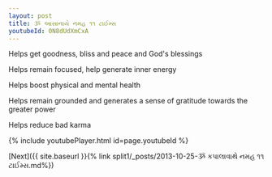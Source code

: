 ```yaml
---
layout: post
title: ૐ આસાનાયે નમહ ૧૧ ટાઈમ્સ
youtubeId: 0N8dUdXmCxA
---
```

 
 
Helps get goodness, bliss and peace and God's blessings
 
Helps remain focused, help generate inner energy 
 
Helps boost physical and mental health 
 
Helps remain grounded and generates a sense of gratitude towards the greater power 
 
Helps reduce bad karma
 
 
 
 


{% include youtubePlayer.html id=page.youtubeId %}
 
[Next]({{ site.baseurl }}{% link  split1/_posts/2013-10-25-ૐ કપાલાવાથે નમહ ૧૧ ટાઈમ્સ.md%})
 
